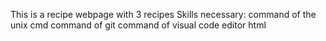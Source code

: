This is a recipe webpage with 3 recipes
Skills necessary:   command of the unix cmd
                    command of git
                    command of visual code editor
                    html